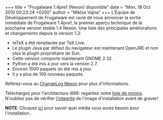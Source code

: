 +++
title = "Frugalware 1.4pre1 (Nexon) disponible"
date = "Mon, 18 Oct 2010 00:23:24 +0200"
author = "Miklos Vajna"
+++
L'Équipe de Développement de Frugalware est ravie de vous annoncer la sortie immédiate de Frugalware 1.4pre1, le premier aperçu technique de la prochaine version stable 1.4 Nexon.
Une liste des principales améliorations et changements depuis la version 1.3:  

* teTeX a été remplacée par TeX Live.
* Le plugin Java par défaut du navigateur est maintenant OpenJRE et non plus le plugin propriétaire de Sun.
* Cette version comporte maintenant GNOME 2.32.
* Python a été mis à jour vers la version 2.7.
* Environ 1000 paquets on été mis à jour.
* Il y a plus de 100 nouveau paquets.


 Référez-vous au [ChangeLog Nexon](http://frugalware.org/download/frugalware-testing/ChangeLog.txt) pour plus d'informations.  

 Téléchargez pour l'architecture i686: regardez notre [liste de miroirs](http://frugalware.org/download/frugalware-testing-iso). N'oubliez pas de vérifier [l'integrité](http://frugalware.org/download/frugalware-testing-iso/SHA1SUMS) de l'image d'installation avant de graver!  

**NOTE**: Clicquez [ici](/docs/install#_choosing_installation_flavor) pour savoir quel média vous aurez besoin pour l'installation.  


